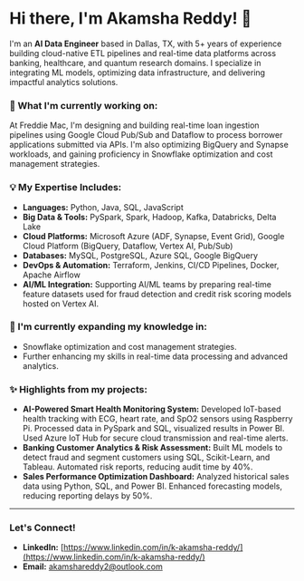 # Hi there, I'm Akamsha Reddy! 👋

I'm an **AI Data Engineer** based in Dallas, TX, with 5+ years of experience building cloud-native ETL pipelines and real-time data platforms across banking, healthcare, and quantum research domains. I specialize in integrating ML models, optimizing data infrastructure, and delivering impactful analytics solutions.

### 🚀 What I'm currently working on:
At Freddie Mac, I'm designing and building real-time loan ingestion pipelines using Google Cloud Pub/Sub and Dataflow to process borrower applications submitted via APIs. I'm also optimizing BigQuery and Synapse workloads, and gaining proficiency in Snowflake optimization and cost management strategies.

### 💡 My Expertise Includes:

* **Languages:** Python, Java, SQL, JavaScript
* **Big Data & Tools:** PySpark, Spark, Hadoop, Kafka, Databricks, Delta Lake
* **Cloud Platforms:** Microsoft Azure (ADF, Synapse, Event Grid), Google Cloud Platform (BigQuery, Dataflow, Vertex AI, Pub/Sub)
* **Databases:** MySQL, PostgreSQL, Azure SQL, Google BigQuery
* **DevOps & Automation:** Terraform, Jenkins, CI/CD Pipelines, Docker, Apache Airflow
* **AI/ML Integration:** Supporting AI/ML teams by preparing real-time feature datasets used for fraud detection and credit risk scoring models hosted on Vertex AI.

### 🌱 I'm currently expanding my knowledge in:
-   Snowflake optimization and cost management strategies.
-   Further enhancing my skills in real-time data processing and advanced analytics.

### ✨ Highlights from my projects:

* **AI-Powered Smart Health Monitoring System:** Developed IoT-based health tracking with ECG, heart rate, and SpO2 sensors using Raspberry Pi. Processed data in PySpark and SQL, visualized results in Power BI. Used Azure IoT Hub for secure cloud transmission and real-time alerts.
* **Banking Customer Analytics & Risk Assessment:** Built ML models to detect fraud and segment customers using SQL, Scikit-Learn, and Tableau. Automated risk reports, reducing audit time by 40%.
* **Sales Performance Optimization Dashboard:** Analyzed historical sales data using Python, SQL, and Power BI. Enhanced forecasting models, reducing reporting delays by 50%.

---

### Let's Connect!

* **LinkedIn:** [https://www.linkedin.com/in/k-akamsha-reddy/](https://www.linkedin.com/in/k-akamsha-reddy/)
* **Email:** akamshareddy2@outlook.com
